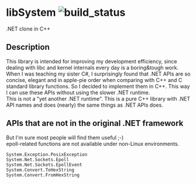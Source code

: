 # libSystem ![build_status](https://api.travis-ci.org/CloudyReimu/libSystem.svg?branch=master)
.NET clone in C++ 

## Description
This library is intended for improving my development efficiency, since dealing with libc and kernel internals every day is a boring&tough work.  
When I was teaching my sister C#, I surprisingly found that .NET APIs are so concise, elegant and in apple-pie order when comparing with C++ and C standard library functions. So I decided to implement them in C++. This way I can use these APIs without using the slower .NET runtime.  
This is not a "yet another .NET runtime". This is a pure C++ library with .NET API names and does (nearly) the same things as .NET APIs does.  

## APIs that are not in the original .NET framework
But I'm sure most people will find them useful ;-)  
epoll-related functions are not available under non-Linux environments.  

`System.Exception.PosixException`  
`System.Net.Sockets.Epoll`  
`System.Net.Sockets.EpollEvent`  
`System.Convert.ToHexString`  
`System.Convert.FromHexString`  
